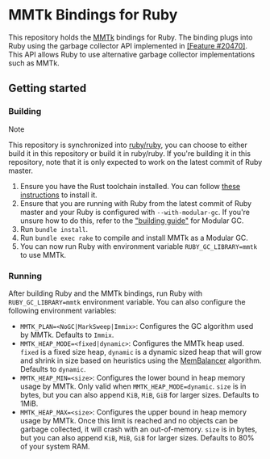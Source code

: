 # MMTk Bindings for Ruby

This repository holds the [MMTk](https://www.mmtk.io/) bindings for Ruby. The binding plugs into Ruby using the garbage collector API implemented in [[Feature #20470]](https://bugs.ruby-lang.org/issues/20470). This API allows Ruby to use alternative garbage collector implementations such as MMTk.

## Getting started

### Building

> [!NOTE]
> This repository is synchronized into [ruby/ruby](https://github.com/ruby/ruby/), you can choose to either build it in this repository or build it in ruby/ruby. If you're building it in this repository, note that it is only expected to work on the latest commit of Ruby master.

1. Ensure you have the Rust toolchain installed. You can follow [these instructions](https://www.rust-lang.org/tools/install) to install it.
1. Ensure that you are running with Ruby from the latest commit of Ruby master and your Ruby is configured with `--with-modular-gc`. If you're unsure how to do this, refer to the ["building guide"](https://github.com/ruby/ruby/tree/master/gc#building-guide) for Modular GC.
1. Run `bundle install`.
1. Run `bundle exec rake` to compile and install MMTk as a Modular GC.
1. You can now run Ruby with environment variable `RUBY_GC_LIBRARY=mmtk` to use MMTk.

### Running

After building Ruby and the MMTk bindings, run Ruby with `RUBY_GC_LIBRARY=mmtk` environment variable. You can also configure the following environment variables:

- `MMTK_PLAN=<NoGC|MarkSweep|Immix>`: Configures the GC algorithm used by MMTk. Defaults to `Immix`.
- `MMTK_HEAP_MODE=<fixed|dynamic>`: Configures the MMTk heap used. `fixed` is a fixed size heap, `dynamic` is a dynamic sized heap that will grow and shrink in size based on heuristics using the [MemBalancer](https://dl.acm.org/doi/pdf/10.1145/3563323) algorithm. Defaults to `dynamic`.
- `MMTK_HEAP_MIN=<size>`: Configures the lower bound in heap memory usage by MMTk. Only valid when `MMTK_HEAP_MODE=dynamic`. `size` is in bytes, but you can also append `KiB`, `MiB`, `GiB` for larger sizes. Defaults to 1MiB.
- `MMTK_HEAP_MAX=<size>`: Configures the upper bound in heap memory usage by MMTk. Once this limit is reached and no objects can be garbage collected, it will crash with an out-of-memory. `size` is in bytes, but you can also append `KiB`, `MiB`, `GiB` for larger sizes. Defaults to 80% of your system RAM.
